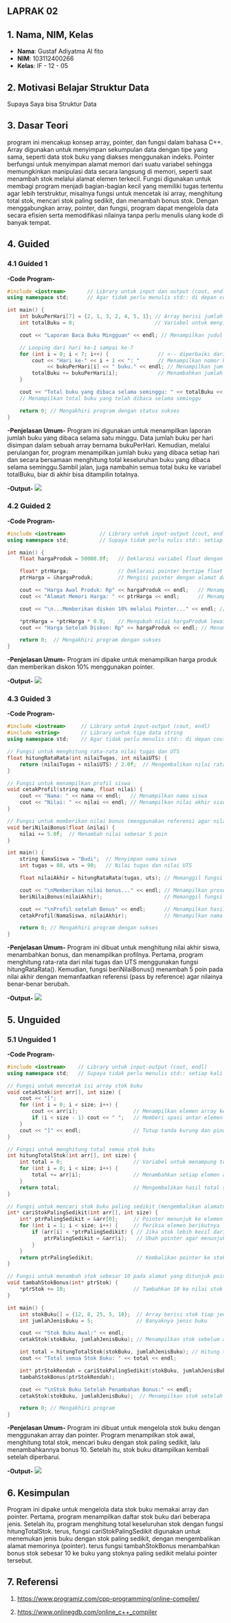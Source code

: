 ##  LAPRAK 02

## 1. Nama, NIM, Kelas
- **Nama**: Gustaf Adiyatma Al fito 
- **NIM**: 103112400266
- **Kelas**: IF - 12 - 05

## 2. Motivasi Belajar Struktur Data
Supaya Saya bisa Struktur Data

## 3. Dasar Teori
program ini mencakup konsep array, pointer, dan fungsi dalam bahasa C++. Array digunakan untuk menyimpan sekumpulan data dengan tipe yang sama, seperti data stok buku yang diakses menggunakan indeks. Pointer berfungsi untuk menyimpan alamat memori dari suatu variabel sehingga memungkinkan manipulasi data secara langsung di memori, seperti saat menambah stok melalui alamat elemen terkecil. Fungsi digunakan untuk membagi program menjadi bagian-bagian kecil yang memiliki tugas tertentu agar lebih terstruktur, misalnya fungsi untuk mencetak isi array, menghitung total stok, mencari stok paling sedikit, dan menambah bonus stok. Dengan menggabungkan array, pointer, dan fungsi, program dapat mengelola data secara efisien serta memodifikasi nilainya tanpa perlu menulis ulang kode di banyak tempat.

## 4. Guided
### 4.1 Guided 1

**-Code Program-**

```cpp
#include <iostream>       // Library untuk input dan output (cout, endl)
using namespace std;      // Agar tidak perlu menulis std:: di depan cout, endl, dll

int main() {
    int bukuPerHari[7] = {2, 1, 3, 2, 4, 5, 1}; // Array berisi jumlah buku yang dibaca tiap hari selama 7 hari
    int totalBuku = 0;                          // Variabel untuk menyimpan total buku yang dibaca

    cout << "Laporan Baca Buku Mingguan" << endl; // Menampilkan judul laporan

    // Looping dari hari ke-1 sampai ke-7
    for (int i = 0; i < 7; i++) {                // <-- diperbaiki dari 'i,7' menjadi 'i < 7'
        cout << "Hari ke-" << i + 1 << ": "      // Menampilkan nomor hari (i dimulai dari 0, jadi ditambah 1)
             << bukuPerHari[i] << " buku." << endl; // Menampilkan jumlah buku pada hari tersebut
        totalBuku += bukuPerHari[i];             // Menambahkan jumlah buku ke total
    }

    cout << "Total buku yang dibaca selama seminggu: " << totalBuku << " buku." << endl; 
    // Menampilkan total buku yang telah dibaca selama seminggu

    return 0; // Mengakhiri program dengan status sukses
}

```

**-Penjelasan Umum-**
Program ini digunakan untuk menampilkan laporan jumlah buku yang dibaca selama satu minggu.
Data jumlah buku per hari disimpan dalam sebuah array bernama bukuPerHari.
Kemudian, melalui perulangan for, program menampilkan jumlah buku yang dibaca setiap hari dan secara bersamaan menghitung total keseluruhan buku yang dibaca selama seminggu.Sambil jalan, juga nambahin semua total buku ke variabel totalBuku, biar di akhir bisa ditampilin totalnya.

**-Output-**
![](outputguided/guided1.png)


### 4.2 Guided 2

**-Code Program-**
```cpp
#include <iostream>           // Library untuk input-output (cout, endl)
using namespace std;          // Supaya tidak perlu nulis std:: setiap kali pakai cout

int main() {
    float hargaProduk = 50000.0f;   // Deklarasi variabel float dengan nilai awal 50000 (harga produk)

    float* ptrHarga;                // Deklarasi pointer bertipe float (penyimpan alamat variabel float)
    ptrHarga = &hargaProduk;        // Mengisi pointer dengan alamat dari variabel hargaProduk

    cout << "Harga Awal Produk: Rp" << hargaProduk << endl;   // Menampilkan harga awal produk
    cout << "Alamat Memori Harga: " << ptrHarga << endl;      // Menampilkan alamat memori dari variabel hargaProduk

    cout << "\n...Memberikan diskon 10% melalui Pointer..." << endl; // Menampilkan teks proses diskon

    *ptrHarga = *ptrHarga * 0.9;    // Mengubah nilai hargaProduk lewat pointer (diskon 10%)
    cout << "Harga Setelah Diskon: Rp" << hargaProduk << endl; // Menampilkan harga setelah didiskon

    return 0;  // Mengakhiri program dengan sukses
}

```
**-Penjelasan Umum-**
Program ini dipake untuk menampilkan harga produk dan memberikan diskon 10% menggunakan pointer.

**-Output-**
![](outputguided/guided2.png)

### 4.3 Guided 3

**-Code Program-**
```cpp
#include <iostream>     // Library untuk input-output (cout, endl)
#include <string>       // Library untuk tipe data string
using namespace std;    // Agar tidak perlu menulis std:: di depan cout, string, dll

// Fungsi untuk menghitung rata-rata nilai tugas dan UTS
float hitungRataRata(int nilaiTugas, int nilaiUTS) {
    return (nilaiTugas + nilaiUTS) / 2.0f;  // Mengembalikan nilai rata-rata dalam bentuk float
}

// Fungsi untuk menampilkan profil siswa
void cetakProfil(string nama, float nilai) {
    cout << "Nama: " << nama << endl;   // Menampilkan nama siswa
    cout << "Nilai: " << nilai << endl; // Menampilkan nilai akhir siswa
}

// Fungsi untuk memberikan nilai bonus (menggunakan referensi agar nilai aslinya berubah)
void beriNilaiBonus(float &nilai) {
    nilai += 5.0f;  // Menambah nilai sebesar 5 poin
}

int main() {
    string NamaSiswa = "Budi";  // Menyimpan nama siswa
    int tugas = 80, uts = 90;   // Nilai tugas dan nilai UTS

    float nilaiAkhir = hitungRataRata(tugas, uts); // Memanggil fungsi untuk menghitung rata-rata

    cout << "\nMemberikan nilai bonus..." << endl; // Menampilkan proses pemberian bonus
    beriNilaiBonus(nilaiAkhir);                    // Memanggil fungsi untuk menambah nilai bonus

    cout << "\nProfil setelah Bonus" << endl;      // Menampilkan hasil akhir setelah bonus
    cetakProfil(NamaSiswa, nilaiAkhir);            // Menampilkan nama dan nilai siswa setelah bonus

    return 0; // Mengakhiri program dengan sukses
}

```

**-Penjelasan Umum-**
Program ini dibuat untuk menghitung nilai akhir siswa, menambahkan bonus, dan menampilkan profilnya.
Pertama, program menghitung rata-rata dari nilai tugas dan UTS menggunakan fungsi hitungRataRata().
Kemudian, fungsi beriNilaiBonus() menambah 5 poin pada nilai akhir dengan memanfaatkan referensi (pass by reference) agar nilainya benar-benar berubah.

**-Output-**
![](outputguided/guided3.png)


## 5. Unguided
### 5.1 Unguided 1

**-Code Program-**
```cpp
#include <iostream>    // Library untuk input-output (cout, endl)
using namespace std;   // Supaya tidak perlu menulis std:: setiap kali pakai cout

// Fungsi untuk mencetak isi array stok buku
void cetakStok(int arr[], int size) {
    cout << "[";
    for (int i = 0; i < size; i++) {
        cout << arr[i];                  // Menampilkan elemen array ke layar
        if (i < size - 1) cout << " ";   // Memberi spasi antar elemen kecuali di akhir
    }
    cout << "]" << endl;                 // Tutup tanda kurung dan pindah baris
}

// Fungsi untuk menghitung total semua stok buku
int hitungTotalStok(int arr[], int size) {
    int total = 0;                       // Variabel untuk menampung total
    for (int i = 0; i < size; i++) {
        total += arr[i];                 // Menambahkan setiap elemen array ke total
    }
    return total;                        // Mengembalikan hasil total stok
}

// Fungsi untuk mencari stok buku paling sedikit (mengembalikan alamatnya)
int* cariStokPalingSedikit(int arr[], int size) {
    int* ptrPalingSedikit = &arr[0];     // Pointer menunjuk ke elemen pertama
    for (int i = 1; i < size; i++) {     // Periksa elemen berikutnya
        if (arr[i] < *ptrPalingSedikit) { // Jika stok lebih kecil dari stok terkecil saat ini
            ptrPalingSedikit = &arr[i];   // Ubah pointer agar menunjuk ke stok yang lebih sedikit
        }
    }
    return ptrPalingSedikit;              // Kembalikan pointer ke stok terkecil
}

// Fungsi untuk menambah stok sebesar 10 pada alamat yang ditunjuk pointer
void tambahStokBonus(int* ptrStok) {
    *ptrStok += 10;                      // Tambahkan 10 ke nilai stok melalui pointer
}

int main() {
    int stokBuku[] = {12, 8, 25, 5, 18};  // Array berisi stok tiap jenis buku
    int jumlahJenisBuku = 5;              // Banyaknya jenis buku

    cout << "Stok Buku Awal:" << endl;
    cetakStok(stokBuku, jumlahJenisBuku); // Menampilkan stok sebelum ada perubahan

    int total = hitungTotalStok(stokBuku, jumlahJenisBuku); // Hitung total semua stok
    cout << "Total semua Stok Buku: " << total << endl;

    int* ptrStokRendah = cariStokPalingSedikit(stokBuku, jumlahJenisBuku); // Cari stok paling sedikit
    tambahStokBonus(ptrStokRendah);                                        // Tambahkan stok bonus ke buku tersebut

    cout << "\nStok Buku Setelah Penambahan Bonus:" << endl;
    cetakStok(stokBuku, jumlahJenisBuku);  // Menampilkan stok setelah bonus ditambahkan

    return 0; // Mengakhiri program
}

```

**-Penjelasan Umum-**
Program ini dibuat untuk mengelola stok buku dengan menggunakan array dan pointer. Program menampilkan stok awal, menghitung total stok, mencari buku dengan stok paling sedikit, lalu menambahkannya bonus 10. Setelah itu, stok buku ditampilkan kembali setelah diperbarui.

**-Output-**
![](outputunguided/unguided1.png)

## 6. Kesimpulan
Program ini dipake untuk mengelola data stok buku memakai array dan pointer. Pertama, program menampilkan daftar stok buku dari beberapa jenis. Setelah itu, program menghitung total keseluruhan stok dengan fungsi hitungTotalStok. terus, fungsi cariStokPalingSedikit digunakan untuk menemukan jenis buku dengan stok paling sedikit, dengan mengembalikan alamat memorinya (pointer). terus fungsi tambahStokBonus menambahkan bonus stok sebesar 10 ke buku yang stoknya paling sedikit melalui pointer tersebut.

## 7. Referensi
1. https://www.programiz.com/cpp-programming/online-compiler/

2. https://www.onlinegdb.com/online_c++_compiler

